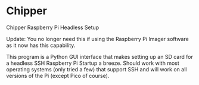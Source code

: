 # Chipper
Chipper Raspberry Pi Headless Setup

Update: You no longer need this if using the Raspberry Pi Imager software as it now has this capability.

This program is a Python GUI interface that makes setting up an SD card for a headless SSH Raspberry Pi Startup a breeze. Should work with most operating systems (only tried a few) that support SSH and will work on all versions of the Pi (except Pico of course).

